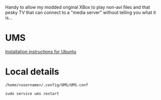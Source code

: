 Handy to allow my modded original XBox to play non-avi files and that pesky TV that can connect to a "media server" without telling you what it is...

# UMS

[Installation instructions for Ubuntu](https://github.com/UniversalMediaServer/UniversalMediaServer/wiki/Linux-install-instructions)

# Local details

`/home/<username>/.config/UMS/UMS.conf`

`sudo service ums restart`
